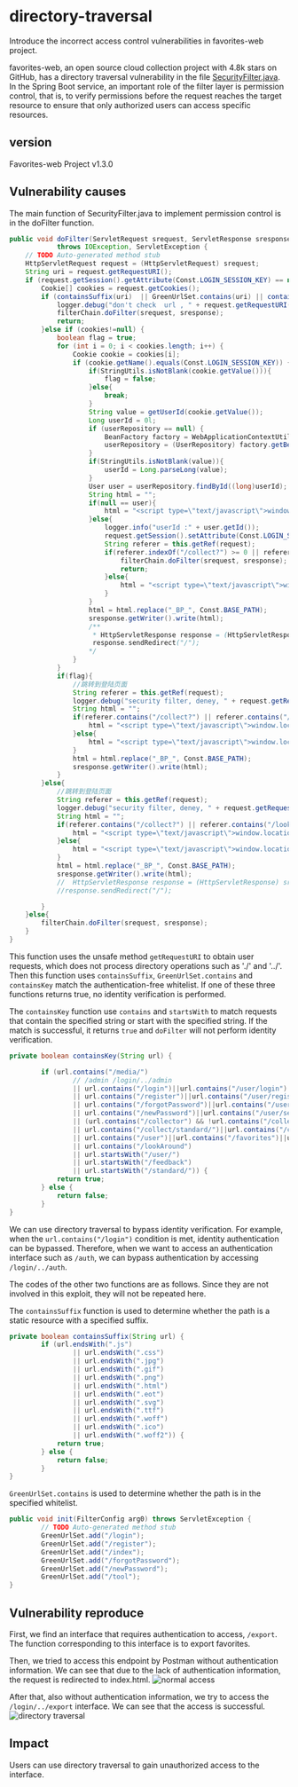 # directory-traversal
Introduce the incorrect access control vulnerabilities in favorites-web project.

favorites-web, an open source cloud collection project with 4.8k stars on GitHub, has a directory traversal vulnerability in the file [SecurityFilter.java](https://github.com/cloudfavorites/favorites-web/blob/master/app/src/main/java/com/favorites/comm/filter/SecurityFilter.java). In the Spring Boot service, an important role of the filter layer is permission control, that is, to verify permissions before the request reaches the target resource to ensure that only authorized users can access specific resources.


## version
Favorites-web Project v1.3.0

## Vulnerability causes
The main function of SecurityFilter.java to implement permission control is in the doFilter function.

```java
public void doFilter(ServletRequest srequest, ServletResponse sresponse, FilterChain filterChain)
			throws IOException, ServletException {
	// TODO Auto-generated method stub
	HttpServletRequest request = (HttpServletRequest) srequest;
	String uri = request.getRequestURI();
	if (request.getSession().getAttribute(Const.LOGIN_SESSION_KEY) == null) {
		Cookie[] cookies = request.getCookies();
		if (containsSuffix(uri)  || GreenUrlSet.contains(uri) || containsKey(uri)) {
			logger.debug("don't check  url , " + request.getRequestURI());
			filterChain.doFilter(srequest, sresponse);
			return;
		}else if (cookies!=null) {
			boolean flag = true;
			for (int i = 0; i < cookies.length; i++) {
				Cookie cookie = cookies[i];
				if (cookie.getName().equals(Const.LOGIN_SESSION_KEY)) {
					if(StringUtils.isNotBlank(cookie.getValue())){
						flag = false;
					}else{
						break;
					}
					String value = getUserId(cookie.getValue());
					Long userId = 0l;
					if (userRepository == null) {
						BeanFactory factory = WebApplicationContextUtils.getRequiredWebApplicationContext(request.getServletContext());
						userRepository = (UserRepository) factory.getBean("userRepository");
					}
					if(StringUtils.isNotBlank(value)){
						userId = Long.parseLong(value);
					}
					User user = userRepository.findById((long)userId);
					String html = "";
					if(null == user){
						html = "<script type=\"text/javascript\">window.location.href=\"_BP_login\"</script>";
					}else{
						logger.info("userId :" + user.getId());
						request.getSession().setAttribute(Const.LOGIN_SESSION_KEY, user);
						String referer = this.getRef(request);
						if(referer.indexOf("/collect?") >= 0 || referer.indexOf("/lookAround") >= 0){
							filterChain.doFilter(srequest, sresponse);
							return;
						}else{
							html = "<script type=\"text/javascript\">window.location.href=\"_BP_\"</script>";
						}
					}
					html = html.replace("_BP_", Const.BASE_PATH);
					sresponse.getWriter().write(html);
					/**
					 * HttpServletResponse response = (HttpServletResponse) sresponse;
					 response.sendRedirect("/");
					*/
				}
			}
			if(flag){
				//跳转到登陆页面
				String referer = this.getRef(request);
				logger.debug("security filter, deney, " + request.getRequestURI());
				String html = "";
				if(referer.contains("/collect?") || referer.contains("/lookAround")){
					html = "<script type=\"text/javascript\">window.location.href=\"_BP_login\"</script>";
				}else{
					html = "<script type=\"text/javascript\">window.location.href=\"_BP_index\"</script>";
				}
				html = html.replace("_BP_", Const.BASE_PATH);
				sresponse.getWriter().write(html);
			}
		}else{
			//跳转到登陆页面
			String referer = this.getRef(request);
			logger.debug("security filter, deney, " + request.getRequestURI());
			String html = "";
			if(referer.contains("/collect?") || referer.contains("/lookAround")){
				html = "<script type=\"text/javascript\">window.location.href=\"_BP_login\"</script>";
			}else{
				html = "<script type=\"text/javascript\">window.location.href=\"_BP_index\"</script>";
			}
			html = html.replace("_BP_", Const.BASE_PATH);
			sresponse.getWriter().write(html);
			//	HttpServletResponse response = (HttpServletResponse) sresponse;
			//response.sendRedirect("/");

		}
	}else{
		filterChain.doFilter(srequest, sresponse);
	}
}
```

This function uses the unsafe method `getRequestURI` to obtain user requests, which does not process directory operations such as './' and '../'. Then this function uses `containsSuffix`, `GreenUrlSet.contains` and `containsKey` match the authentication-free whitelist. If one of these three functions returns true, no identity verification is performed. 

The `containsKey` function use `contains` and `startsWith` to match requests that contain the specified string or start with the specified string. If the match is successful, it returns `true` and `doFilter` will not perform identity verification.

```java
private boolean containsKey(String url) {

		if (url.contains("/media/")
				// /admin /login/../admin
				|| url.contains("/login")||url.contains("/user/login")
				|| url.contains("/register")||url.contains("/user/regist")||url.contains("/index")
				|| url.contains("/forgotPassword")||url.contains("/user/sendForgotPasswordEmail")
				|| url.contains("/newPassword")||url.contains("/user/setNewPassword")
				|| (url.contains("/collector") && !url.contains("/collect/detail/"))
				|| url.contains("/collect/standard/")||url.contains("/collect/simple/")
				|| url.contains("/user")||url.contains("/favorites")||url.contains("/comment")
				|| url.contains("/lookAround")
				|| url.startsWith("/user/")
				|| url.startsWith("/feedback")
				|| url.startsWith("/standard/")) {
			return true;
		} else {
			return false;
		}
}
```

We can use directory traversal to bypass identity verification. For example, when the `url.contains("/login")` condition is met, identity authentication can be bypassed. Therefore, when we want to access an authentication interface such as `/auth`, we can bypass authentication by accessing `/login/../auth`.

The codes of the other two functions are as follows. Since they are not involved in this exploit, they will not be repeated here.

The `containsSuffix` function is used to determine whether the path is a static resource with a specified suffix.

```java
private boolean containsSuffix(String url) {
		if (url.endsWith(".js")
				|| url.endsWith(".css")
				|| url.endsWith(".jpg")
				|| url.endsWith(".gif")
				|| url.endsWith(".png")
				|| url.endsWith(".html")
				|| url.endsWith(".eot")
				|| url.endsWith(".svg")
				|| url.endsWith(".ttf")
				|| url.endsWith(".woff")
				|| url.endsWith(".ico")
				|| url.endsWith(".woff2")) {
			return true;
		} else {
			return false;
		}
}
```

`GreenUrlSet.contains` is used to determine whether the path is in the specified whitelist.

```java
public void init(FilterConfig arg0) throws ServletException {
		// TODO Auto-generated method stub
		GreenUrlSet.add("/login");
		GreenUrlSet.add("/register");
		GreenUrlSet.add("/index");
		GreenUrlSet.add("/forgotPassword");
		GreenUrlSet.add("/newPassword");
		GreenUrlSet.add("/tool");
}
```

## Vulnerability reproduce

First, we find an interface that requires authentication to access, `/export`. The function corresponding to this interface is to export favorites.

Then, we tried to access this endpoint by Postman without authentication information. We can see that due to the lack of authentication information, the request is redirected to index.html.
![normal access](blob:https://github.com/2ca9838e-bbca-41a5-b987-89bd5c9ec1e0)

After that, also without authentication information, we try to access the `/login/../export` interface. We can see that the access is successful.
![directory traversal](blob:https://github.com/335b19fd-e372-4d41-b25b-c2c073e55497)

## Impact

Users can use directory traversal to gain unauthorized access to the interface.


